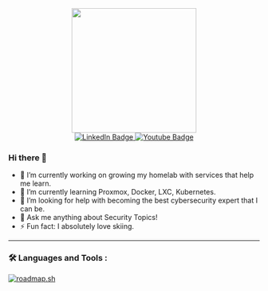 <div id="header" align="center">
  <img src="https://media.giphy.com/media/92KgrxwgebKs7eFkqr/giphy.gif" width="250"/>
</div>
<div id="badges" align="center">
  <a href="https://www.linkedin.com/in/tcbt">
    <img src="https://img.shields.io/badge/LinkedIn-blue?style=for-the-badge&logo=linkedin&logoColor=white" alt="LinkedIn Badge"/>
  </a>
  <a href="https://www.youtube.com/@tcasex">
    <img src="https://img.shields.io/badge/YouTube-red?style=for-the-badge&logo=youtube&logoColor=white" alt="Youtube Badge"/>
  </a>
</div>

### Hi there 👋

- 🔭 I’m currently working on growing my homelab with services that help me learn.
- 🌱 I’m currently learning Proxmox, Docker, LXC, Kubernetes.
- 🤔 I’m looking for help with becoming the best cybersecurity expert that I can be.
- 💬 Ask me anything about Security Topics!
- ⚡ Fun fact: I absolutely love skiing.

---

### :hammer_and_wrench: Languages and Tools :
[![roadmap.sh](https://api.roadmap.sh/v1-badge/wide/6553c26668ca6026132dfc98?variant=dark)](https://roadmap.sh)
